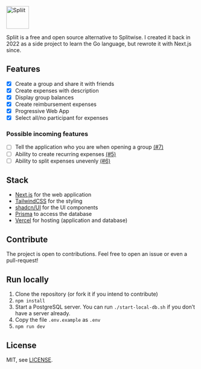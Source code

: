 [<img alt="Spliit" height="60" src="https://github.com/scastiel/spliit2/blob/main/public/logo-with-text.png?raw=true" />](https://spliit.app)

Spliit is a free and open source alternative to Splitwise. I created it back in 2022 as a side project to learn the Go language, but rewrote it with Next.js since.

## Features

- [x] Create a group and share it with friends
- [x] Create expenses with description
- [x] Display group balances
- [x] Create reimbursement expenses
- [x] Progressive Web App
- [x] Select all/no participant for expenses

### Possible incoming features

- [ ] Tell the application who you are when opening a group [(#7)](https://github.com/scastiel/spliit2/issues/7)
- [ ] Ability to create recurring expenses [(#5)](https://github.com/scastiel/spliit2/issues/5)
- [ ] Ability to split expenses unevenly [(#6)](https://github.com/scastiel/spliit2/issues/6)

## Stack

- [Next.js](https://nextjs.org/) for the web application
- [TailwindCSS](https://tailwindcss.com/) for the styling
- [shadcn/UI](https://ui.shadcn.com/) for the UI components
- [Prisma](https://prisma.io) to access the database
- [Vercel](https://vercel.com/) for hosting (application and database)

## Contribute

The project is open to contributions. Feel free to open an issue or even a pull-request!

## Run locally

1. Clone the repository (or fork it if you intend to contribute)
2. `npm install`
3. Start a PostgreSQL server. You can run `./start-local-db.sh` if you don’t have a server already.
4. Copy the file `.env.example` as `.env`
5. `npm run dev`

## License

MIT, see [LICENSE](./LICENSE).
